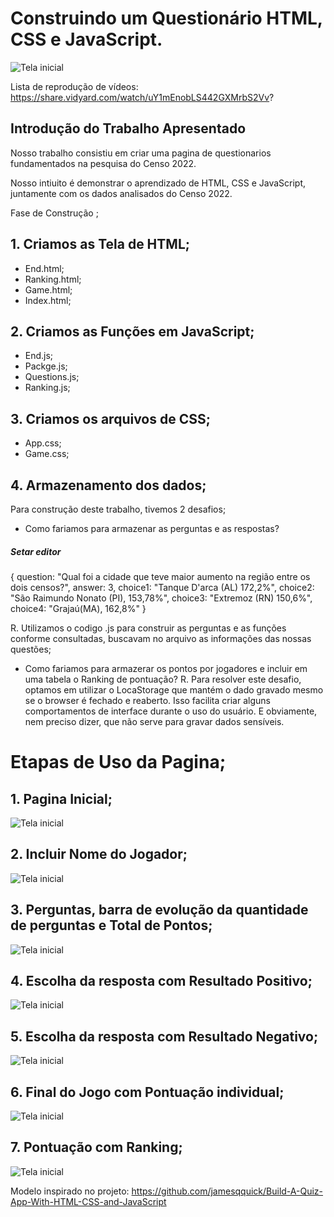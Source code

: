 # Construindo um Questionário HTML, CSS e JavaScript.

![Tela inicial](./imagem/primeira_tela.png)

Lista de reprodução de vídeos: https://share.vidyard.com/watch/uY1mEnobLS442GXMrbS2Vv?

## Introdução do Trabalho Apresentado 

Nosso trabalho consistiu em criar uma pagina de questionarios fundamentados na pesquisa do Censo 2022.

Nosso intiuito é demonstrar o aprendizado de HTML, CSS e JavaScript, juntamente com os dados analisados do Censo 2022.

Fase de Construção ;

## 1. Criamos as Tela de HTML;

- End.html;
- Ranking.html;
- Game.html;
- Index.html;
  
## 2. Criamos as Funções em JavaScript;

- End.js;
- Packge.js;
- Questions.js;
- Ranking.js;
  
## 3. Criamos os arquivos de CSS;

- App.css;
- Game.css;

## 4. Armazenamento dos dados;
Para construção deste trabalho, tivemos 2 desafios;
- Como fariamos para armazenar as perguntas e as respostas?

##### Setar editor
  {
      question:
        "Qual foi a cidade que teve maior aumento na região entre os dois censos?",
      answer: 3,
      choice1: "Tanque D'arca (AL) 172,2%",
      choice2: "São Raimundo Nonato (PI), 153,78%",
      choice3: "Extremoz (RN) 150,6%",
      choice4: "Grajaú(MA), 162,8%"
    }


R. Utilizamos o codigo .js para construir as perguntas e as funções conforme consultadas, buscavam no arquivo as informações das nossas questões;


- Como fariamos para armazerar os pontos por jogadores e incluir em uma tabela o Ranking de pontuação?
R. Para resolver este desafio, optamos em utilizar o LocaStorage que mantém o dado gravado mesmo se o browser é fechado e reaberto. Isso facilita criar alguns comportamentos de interface durante o uso do usuário. E obviamente, nem preciso dizer, que não serve para gravar dados sensíveis.


# Etapas de Uso da Pagina;

## 1. Pagina Inicial;
![Tela inicial](./imagem/primeira_tela.png)

## 2. Incluir Nome do Jogador;

![Tela inicial](./imagem/NomeJogador.png)

## 3. Perguntas, barra de evolução da quantidade de perguntas e Total de Pontos;

![Tela inicial](./imagem/PerguntasBarradeEveolucao.png)

## 4. Escolha da resposta com Resultado Positivo;

![Tela inicial](./imagem/RespostaCorreta.png)

## 5. Escolha da resposta com Resultado Negativo;

![Tela inicial](./imagem/respostaErrada.png)

## 6. Final do Jogo com Pontuação individual;

![Tela inicial](./imagem/FinalJogo.png)

## 7. Pontuação com Ranking;

![Tela inicial](./imagem/Pontuação.png)





Modelo inspirado no projeto: 
https://github.com/jamesqquick/Build-A-Quiz-App-With-HTML-CSS-and-JavaScript


